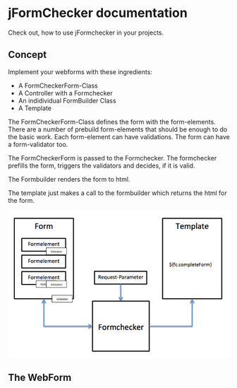 # jFormChecker documentation

Check out, how to use jFormchecker in your projects. 


## Concept

Implement your webforms with these ingredients:

* A FormCheckerForm-Class
* A Controller with a Formchecker
* An indidividual FormBuilder Class
* A Template

The FormCheckerForm-Class defines the form with the form-elements.
There are a number of prebuild form-elements that should be enough to do the basic work.
Each form-element can have validations. The form can have a form-validator too. 

The FormCheckerForm is passed to the Formchecker. The formchecker prefills the form, triggers the validators and decides, if it is valid.

The Formbuilder renders the form to html. 

The template just makes a call to the formbuilder which returns the html for the form.


![Overview](overview.png "Overview jFormchecker")


## The WebForm

